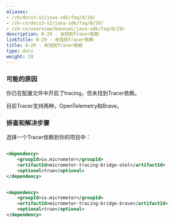 ```yaml
---
aliases:
- /zh/docs3-v2/java-sdk/faq/0/29/
- /zh-cn/docs3-v2/java-sdk/faq/0/29/
- /zh-cn/overview/mannual/java-sdk/faq/0/29/
description: 0-29 - 未找到Tracer依赖
linkTitle: 0-29 - 未找到Tracer依赖
title: 0-29 - 未找到Tracer依赖
type: docs
weight: 29
---
```


### 可能的原因

你已在配置文件中开启了tracing，但未找到Tracer依赖。

目前Tracer支持两种，OpenTelemetry和Brave。

### 排查和解决步骤

选择一个Tracer依赖到你的项目中：

```xml

<dependency>
    <groupId>io.micrometer</groupId>
    <artifactId>micrometer-tracing-bridge-otel</artifactId>
    <optional>true</optional>
</dependency>
```

```xml

<dependency>
    <groupId>io.micrometer</groupId>
    <artifactId>micrometer-tracing-bridge-brave</artifactId>
    <optional>true</optional>
</dependency>
```
